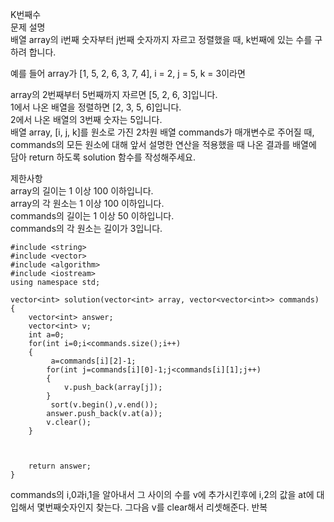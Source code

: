 K번째수   
문제 설명   
배열 array의 i번째 숫자부터 j번째 숫자까지 자르고 정렬했을 때, k번째에 있는 수를 구하려 합니다.   

예를 들어 array가 [1, 5, 2, 6, 3, 7, 4], i = 2, j = 5, k = 3이라면

array의 2번째부터 5번째까지 자르면 [5, 2, 6, 3]입니다.   
1에서 나온 배열을 정렬하면 [2, 3, 5, 6]입니다.   
2에서 나온 배열의 3번째 숫자는 5입니다.   
배열 array, [i, j, k]를 원소로 가진 2차원 배열 commands가 매개변수로 주어질 때, commands의 모든 원소에 대해 앞서 설명한 연산을 적용했을 때 나온 결과를 배열에 담아 return 하도록 solution 함수를 작성해주세요.   

제한사항   
array의 길이는 1 이상 100 이하입니다.   
array의 각 원소는 1 이상 100 이하입니다.   
commands의 길이는 1 이상 50 이하입니다.   
commands의 각 원소는 길이가 3입니다.    


```
#include <string>
#include <vector>
#include <algorithm>
#include <iostream>
using namespace std;

vector<int> solution(vector<int> array, vector<vector<int>> commands) {
    vector<int> answer;
    vector<int> v;
    int a=0;
    for(int i=0;i<commands.size();i++)
    {
         a=commands[i][2]-1;
        for(int j=commands[i][0]-1;j<commands[i][1];j++)
        {
            v.push_back(array[j]);   
        }
         sort(v.begin(),v.end());
        answer.push_back(v.at(a));
        v.clear();
    }
   
   
   
    return answer;
}
```
commands의 i,0과i,1을 알아내서 그 사이의 수를 v에 추가시킨후에 i,2의 값을 at에 대입해서 몇번째숫자인지 찾는다.
그다음 v를 clear해서 리셋해준다. 반복

